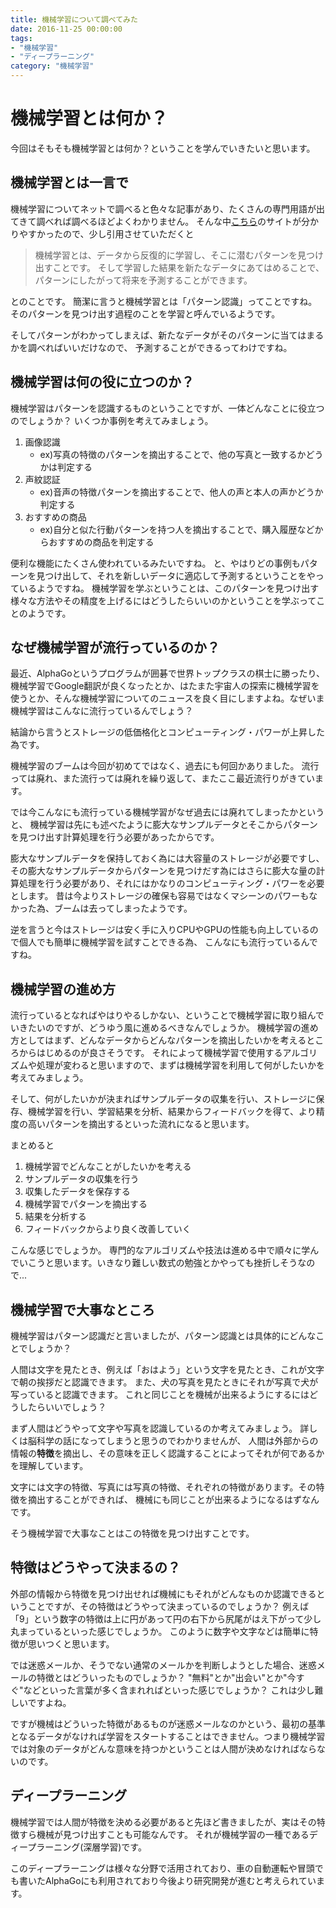 ```yaml
---
title: 機械学習について調べてみた
date: 2016-11-25 00:00:00
tags:
- "機械学習"
- "ディープラーニング"
category: "機械学習"
---
```

# 機械学習とは何か？

今回はそもそも機械学習とは何か？ということを学んでいきたいと思います。

## 機械学習とは一言で
機械学習についてネットで調べると色々な記事があり、たくさんの専門用語が出てきて調べれば調べるほどよくわかりません。
そんな中[こちら](http://www.sas.com/ja_jp/insights/analytics/machine-learning.html)のサイトが分かりやすかったので、少し引用させていただくと

<!-- more -->

> 機械学習とは、データから反復的に学習し、そこに潜むパターンを見つけ出すことです。
> そして学習した結果を新たなデータにあてはめることで、パターンにしたがって将来を予測することができます。

とのことです。
簡潔に言うと機械学習とは「パターン認識」ってことですね。
そのパターンを見つけ出す過程のことを学習と呼んでいるようです。

そしてパターンがわかってしまえば、新たなデータがそのパターンに当てはまるかを調べればいいだけなので、
予測することができるってわけですね。

## 機械学習は何の役に立つのか？

機械学習はパターンを認識するものということですが、一体どんなことに役立つのでしょうか？
いくつか事例を考えてみましょう。

1. 画像認識
   - ex)写真の特徴のパターンを摘出することで、他の写真と一致するかどうかは判定する
2. 声紋認証
   - ex)音声の特徴パターンを摘出することで、他人の声と本人の声かどうか判定する
3. おすすめの商品
   - ex)自分と似た行動パターンを持つ人を摘出することで、購入履歴などからおすすめの商品を判定する

便利な機能にたくさん使われているみたいですね。
と、やはりどの事例もパターンを見つけ出して、それを新しいデータに適応して予測するということをやっているようですね。
機械学習を学ぶということは、このパターンを見つけ出す様々な方法やその精度を上げるにはどうしたらいいのかということを学ぶってことのようです。

## なぜ機械学習が流行っているのか？

最近、AlphaGoというプログラムが囲碁で世界トップクラスの棋士に勝ったり、機械学習でGoogle翻訳が良くなったとか、はたまた宇宙人の探索に機械学習を使うとか、そんな機械学習についてのニュースを良く目にしますよね。なぜいま機械学習はこんなに流行っているんでしょう？

結論から言うとストレージの低価格化とコンピューティング・パワーが上昇した為です。

機械学習のブームは今回が初めてではなく、過去にも何回かありました。
流行っては廃れ、また流行っては廃れを繰り返して、またここ最近流行りがきています。

では今こんなにも流行っている機械学習がなぜ過去には廃れてしまったかというと、
機械学習は先にも述べたように膨大なサンプルデータとそこからパターンを見つけ出す計算処理を行う必要があったからです。

膨大なサンプルデータを保持しておく為には大容量のストレージが必要ですし、その膨大なサンプルデータからパターンを見つけだす為にはさらに膨大な量の計算処理を行う必要があり、それにはかなりのコンピューティング・パワーを必要とします。
昔は今よりストレージの確保も容易ではなくマシーンのパワーもなかった為、ブームは去ってしまったようです。

逆を言うと今はストレージは安く手に入りCPUやGPUの性能も向上しているので個人でも簡単に機械学習を試すことできる為、
こんなにも流行っているんですね。

## 機械学習の進め方

流行っているとなればやはりやるしかない、ということで機械学習に取り組んでいきたいのですが、どうゆう風に進めるべきなんでしょうか。
機械学習の進め方としてはまず、どんなデータからどんなパターンを摘出したいかを考えるところからはじめるのが良さそうです。
それによって機械学習で使用するアルゴリズムや処理が変わると思いますので、まずは機械学習を利用して何がしたいかを考えてみましょう。

そして、何がしたいかが決まればサンプルデータの収集を行い、ストレージに保存、機械学習を行い、学習結果を分析、結果からフィードバックを得て、より精度の高いパターンを摘出するといった流れになると思います。

まとめると

1. 機械学習でどんなことがしたいかを考える
2. サンプルデータの収集を行う
3. 収集したデータを保存する
4. 機械学習でパターンを摘出する
5. 結果を分析する
6. フィードバックからより良く改善していく

こんな感じでしょうか。
専門的なアルゴリズムや技法は進める中で順々に学んでいこうと思います。いきなり難しい数式の勉強とかやっても挫折しそうなので...

## 機械学習で大事なところ

機械学習はパターン認識だと言いましたが、パターン認識とは具体的にどんなことでしょうか？

人間は文字を見たとき、例えば「おはよう」という文字を見たとき、これが文字で朝の挨拶だと認識できます。
また、犬の写真を見たときにそれが写真で犬が写っていると認識できます。
これと同じことを機械が出来るようにするにはどうしたらいいでしょう？

まず人間はどうやって文字や写真を認識しているのか考えてみましょう。
詳しくは脳科学の話になってしまうと思うのでわかりませんが、
人間は外部からの情報の**特徴**を摘出し、その意味を正しく認識することによってそれが何であるかを理解しています。

文字には文字の特徴、写真には写真の特徴、それぞれの特徴があります。その特徴を摘出することができれば、
機械にも同じことが出来るようになるはずなんです。

そう機械学習で大事なことはこの特徴を見つけ出すことです。

## 特徴はどうやって決まるの？

外部の情報から特徴を見つけ出せれば機械にもそれがどんなものか認識できるということですが、その特徴はどうやって決まっているのでしょうか？
例えば「9」という数字の特徴は上に円があって円の右下から尻尾がはえ下がって少し丸まっているといった感じでしょうか。
このように数字や文字などは簡単に特徴が思いつくと思います。

では迷惑メールか、そうでない通常のメールかを判断しようとした場合、迷惑メールの特徴とはどういったものでしょうか？
"無料"とか"出会い"とか"今すぐ"などといった言葉が多く含まれればといった感じでしょうか？
これは少し難しいですよね。

ですが機械はどういった特徴があるものが迷惑メールなのかという、最初の基準となるデータがなければ学習をスタートすることはできません。つまり機械学習では対象のデータがどんな意味を持つかということは人間が決めなければならないのです。

## ディープラーニング

機械学習では人間が特徴を決める必要があると先ほど書きましたが、実はその特徴すら機械が見つけ出すことも可能なんです。
それが機械学習の一種であるディープラーニング\(深層学習\)です。

このディープラーニングは様々な分野で活用されており、車の自動運転や冒頭でも書いたAlphaGoにも利用されており今後より研究開発が進むと考えられています。
